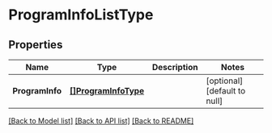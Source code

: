 # ProgramInfoListType

## Properties
Name | Type | Description | Notes
------------ | ------------- | ------------- | -------------
**ProgramInfo** | [**[]ProgramInfoType**](programInfoType.md) |  | [optional] [default to null]

[[Back to Model list]](../README.md#documentation-for-models) [[Back to API list]](../README.md#documentation-for-api-endpoints) [[Back to README]](../README.md)

